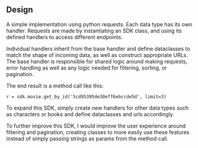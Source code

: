 ## Design

A simple implementation using python requests. Each data type has its own handler. 
Requests are made by instantiating an SDK class, and using its defined handlers to access 
different endpoints.

Individual handlers inherit from the base handler and define dataclasses to match the shape
of incoming data, as well as construct appropriate URLs. The base handler is responsible
for shared logic around making requests, error handling as well as any logic needed for filtering, 
sorting, or pagination.

The end result is a method call like this:

```
r = sdk.movie.get_by_id('5cd95395de30eff6ebccde5d', limit=3)
```

To expand this SDK, simply create new handlers for other data types such as characters or books and define
dataclasses and urls accordingly.

To further improve this SDK, I would improve the user experience around filtering and pagination, 
creating classes to more easily use these features instead of simply passing strings as params
from the method call.
